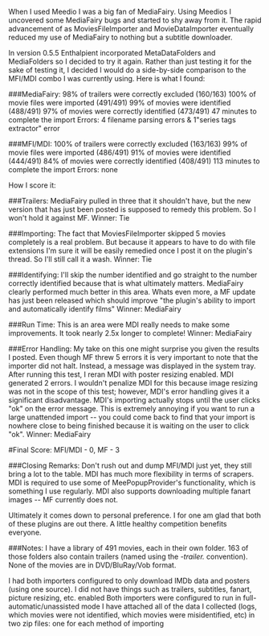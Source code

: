 When I used Meedio I was a big fan of MediaFairy. Using Meedios I uncovered some MediaFairy bugs and started to shy away from it. The rapid advancement of as MoviesFileImporter and MovieDataImporter eventually reduced my use of MediaFairy to nothing but a subtitle downloader. 

In version 0.5.5 Enthalpient incorporated MetaDataFolders and MediaFolders so I decided to try it again. Rather than just testing it for the sake of testing it, I decided I would do a side-by-side comparison to the MFI/MDI combo I was currently using. Here is what I found: 

###MediaFairy: 
98% of trailers were correctly excluded (160/163) 
100% of movie files were imported (491/491) 
99% of movies were identified (488/491) 
97% of movies were correctly identified (473/491) 
47 minutes to complete the import 
Errors: 4 filename parsing errors & 1"series tags extractor" error 

###MFI/MDI: 
100% of trailers were correctly excluded (163/163) 
99% of movie files were imported (486/491) 
91% of movies were identified (444/491) 
84% of movies were correctly identified (408/491) 
113 minutes to complete the import 
Errors: none 

How I score it: 

###Trailers: 
MediaFairy pulled in three that it shouldn't have, but the new version that has just been posted is supposed to remedy this problem. So I won't hold it against MF. Winner: Tie 

###Importing: 
The fact that MoviesFileImporter skipped 5 movies completely is a real problem. But because it appears to have to do with file extensions I'm sure it will be easily remedied once I post it on the plugin's thread. So I'll still call it a wash. Winner: Tie 

###Identifying: 
I'll skip the number identified and go straight to the number correctly identified because that is what ultimately matters. MediaFairy clearly performed much better in this area. Whats even more, a MF update has just been released which should improve "the plugin's ability to import and automatically identify films" Winner: MediaFairy 

###Run Time: 
This is an area were MDI really needs to make some improvements. It took nearly 2.5x longer to complete! Winner: MediaFairy 

###Error Handling: 
My take on this one might surprise you given the results I posted. Even though MF threw 5 errors it is very important to note that the importer did not halt. Instead, a message was displayed in the system tray. After running this test, I reran MDI with poster resizing enabled. MDI generated 2 errors. I wouldn't penalize MDI for this because image resizing was not in the scope of this test; however, MDI's error handling gives it a significant disadvantage. MDI's importing actually stops until the user clicks "ok" on the error message. This is extremely annoying if you want to run a large unattended import -- you could come back to find that your import is nowhere close to being finished because it is waiting on the user to click "ok". Winner: MediaFairy 

#Final Score: MFI/MDI - 0, MF - 3 

###Closing Remarks: 
Don't rush out and dump MFI/MDI just yet, they still bring a lot to the table. MDI has much more flexibility in terms of scrapers. MDI is required to use some of MeePopupProvider's functionality, which is something I use regularly. MDI also supports downloading multiple fanart images -- MF currently does not. 

Ultimately it comes down to personal preference. I for one am glad that both of these plugins are out there. A little healthy competition benefits everyone. 



###Notes:
I have a library of 491 movies, each in their own folder. 163 of those folders also contain trailers (named using the *-trailer.* convention). None of the movies are in DVD/BluRay/Vob format.

I had both importers configured to only download IMDb data and posters (using one source). I did not have things such as trailers, subtitles, fanart, picture resizing, etc. enabled
Both importers were configured to run in full-automatic/unassisted mode
I have attached all of the data I collected (logs, which movies were not identified, which movies were misidentified, etc) in two zip files: one for each method of importing
